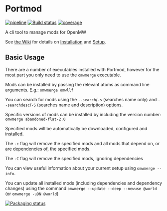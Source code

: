 # Portmod
[![pipeline](https://gitlab.com/portmod/portmod/badges/master/pipeline.svg)](https://gitlab.com/portmod/portmod/-/commits/master)
[![Build status](https://ci.appveyor.com/api/projects/status/73nlk92oj22jbyfj/branch/master?svg=true&passingText=Windows%20OK&failingText=windows%20failed)](https://ci.appveyor.com/project/portmod/portmod/branch/master)
[![coverage](https://gitlab.com/portmod/portmod/badges/master/coverage.svg)](https://gitlab.com/bmwinger/portmod/-/commits/master)


A cli tool to manage mods for OpenMW

See [the Wiki](https://gitlab.com/portmod/portmod/wikis/home) for details on [Installation](https://gitlab.com/portmod/portmod/wikis/Installation/Installation) and [Setup](https://gitlab.com/portmod/portmod/wikis/Setup).

## Basic Usage

There are a number of executables installed with Portmod, however for the most part you only need to use the `omwmerge` executable.

Mods can be installed by passing the relevant atoms as command line arguments. E.g.:
`omwmerge omwllf`

You can search for mods using the `--search`/`-s` (searches name only) and `--searchdesc`/`-S` (searches name and description) options.

Specific versions of mods can be installed by including the version number: `omwmerge abandoned-flat-2.0`

Specified mods will be automatically be downloaded, configured and installed.

The `-c` flag will remove the specified mods and all mods that depend on, or are dependencies of, the specified mods.

The `-C` flag will remove the specified mods, ignoring dependencies

You can view useful information about your current setup using `omwmerge --info`.

You can update all installed mods (including dependencies and dependency changes) using the command `omwmerge --update --deep --newuse @world` (or `omwmerge -uDN @world`)

[![Packaging status](https://repology.org/badge/vertical-allrepos/portmod.svg)](https://repology.org/project/portmod/versions)
